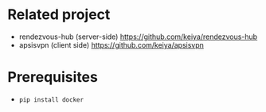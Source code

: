 # Related project
- rendezvous-hub (server-side) https://github.com/keiya/rendezvous-hub
- apsisvpn (client side) https://github.com/keiya/apsisvpn

# Prerequisites
- `pip install docker`
